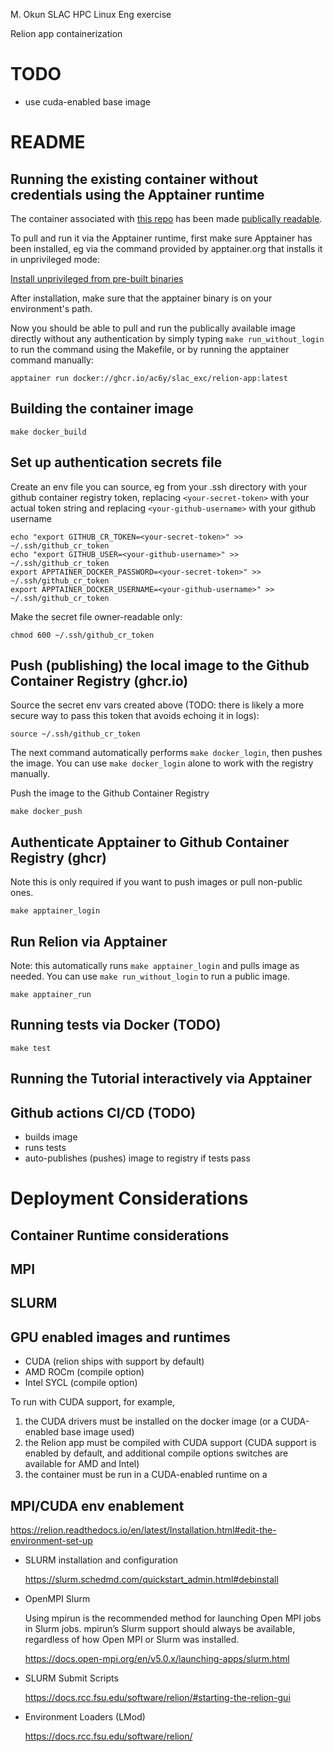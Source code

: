 M. Okun SLAC HPC Linux Eng exercise

Relion app containerization


# TODO
 * use cuda-enabled base image


README
======
## Running the existing container without credentials using the Apptainer runtime
The container associated with [this repo](https://github.com/ac6y/slac_exc) has been made
[publically readable](https://ghcr.io/ac6y/slac_exc/relion-app:latest).

To pull and run it via the Apptainer runtime, first make sure Apptainer has been installed, eg
via the command provided by apptainer.org that installs it in unprivileged mode:

[Install unprivileged from pre-built binaries](https://apptainer.org/docs/admin/main/installation.html#install-unprivileged-from-pre-built-binaries)

After installation, make sure that the apptainer binary is on your environment's path.

Now you should be able to pull and run the publically available image directly
without any authentication by simply typing `make run_without_login` to run the command using the Makefile, or by
running the apptainer command manually:

```
apptainer run docker://ghcr.io/ac6y/slac_exc/relion-app:latest
```

## Building the container image

```
make docker_build
```

## Set up authentication secrets file

Create an env file you can source, eg from your .ssh directory with your github container registry token,
replacing `<your-secret-token>` with your actual token string and 
replacing `<your-github-username>` with your github username

```
echo "export GITHUB_CR_TOKEN=<your-secret-token>" >> ~/.ssh/github_cr_token
echo "export GITHUB_USER=<your-github-username>" >> ~/.ssh/github_cr_token
export APPTAINER_DOCKER_PASSWORD=<your-secret-token>" >> ~/.ssh/github_cr_token
export APPTAINER_DOCKER_USERNAME=<your-github-username>" >> ~/.ssh/github_cr_token
```

Make the secret file owner-readable only:

```
chmod 600 ~/.ssh/github_cr_token
```


## Push (publishing) the local image to the Github Container Registry (ghcr.io)

Source the secret env vars created above (TODO: there is likely a more secure way to pass this
token that avoids echoing it in logs):

```
source ~/.ssh/github_cr_token
```

The next command automatically performs `make docker_login`, then pushes the image.
You can use `make docker_login` alone to work with the registry manually.

Push the image to the Github Container Registry
  
```
make docker_push
```

## Authenticate Apptainer to Github Container Registry (ghcr)
Note this is only required if you want to push images or pull non-public ones.

```
make apptainer_login
```

## Run Relion via Apptainer
Note: this automatically runs `make apptainer_login` and pulls image as needed.  You can use
`make run_without_login` to run a public image.

```
make apptainer_run
```

## Running tests via Docker (TODO)
```
make test
```

## Running the Tutorial interactively via Apptainer

## Github actions CI/CD (TODO)
* builds image
* runs tests
* auto-publishes (pushes) image to registry if tests pass

Deployment Considerations
=========================

## Container Runtime considerations
## MPI
## SLURM
## GPU enabled images and runtimes
  * CUDA (relion ships with support by default)
  * AMD ROCm (compile option)
  * Intel SYCL (compile option)

To run with CUDA support, for example,
  1. the CUDA drivers must be installed on the docker image (or a CUDA-enabled base image used)
  2. the Relion app must be compiled with CUDA support (CUDA support is enabled by default, and additional compile options switches are available for AMD and Intel)
  3. the container must be run in a CUDA-enabled runtime on a 

 ## MPI/CUDA env enablement

   https://relion.readthedocs.io/en/latest/Installation.html#edit-the-environment-set-up

 * SLURM installation and configuration

   https://slurm.schedmd.com/quickstart_admin.html#debinstall

 * OpenMPI Slurm

    Using mpirun is the recommended method for launching Open MPI jobs in Slurm jobs.  mpirun’s Slurm support should always be available, regardless of how Open MPI or Slurm was installed.

    https://docs.open-mpi.org/en/v5.0.x/launching-apps/slurm.html

 * SLURM Submit Scripts

    https://docs.rcc.fsu.edu/software/relion/#starting-the-relion-gui

 * Environment Loaders (LMod)

    https://docs.rcc.fsu.edu/software/relion/

